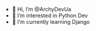 - 👋 Hi, I’m @ArchyDevUa 
- 👀 I’m interested in Python Dev
- 🌱 I’m currently learning Django


<!---
ArchyDevUa/ArchyDevUa is a ✨ special ✨ repository because its `README.md` (this file) appears on your GitHub profile.
You can click the Preview link to take a look at your changes.
--->
